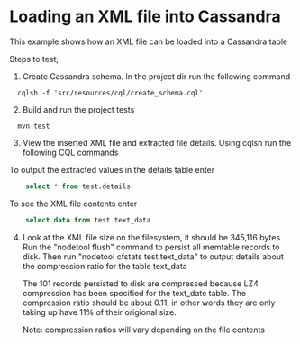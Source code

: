 # Loading an XML file into Cassandra

This example shows how an XML file can be loaded into a Cassandra table 

Steps to test;

1. Create Cassandra schema. In the project dir run the following command

```
  cqlsh -f 'src/resources/cql/create_schema.cql'
```  

2. Build and run the project tests

```
  mvn test
```

3. View the inserted XML file and extracted file details. Using cqlsh run the following CQL commands

  To output the extracted values in the details table enter
  
```sql
    select * from test.details
```

  To see the XML file contents enter
  
```sql 
    select data from test.text_data
```
    
4. Look at the XML file size on the filesystem, it should be 345,116 bytes. Run the "nodetool flush" command 
   to persist all memtable records to disk. Then run "nodetool cfstats test.text_data" to output details about 
   the compression ratio for the table text_data
   
   The 101 records persisted to disk are compressed because LZ4 compression has been specified
   for the text_date table. The compression ratio should be about 0.11, in other words they are only taking
   up have 11% of their origional size.
   
   Note: compression ratios will vary depending on the file contents


